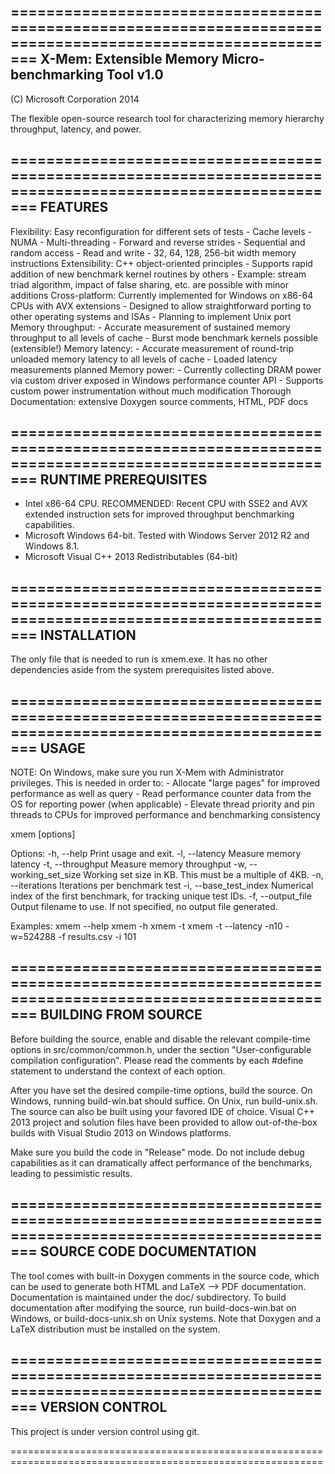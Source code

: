============================================================================================================
X-Mem: Extensible Memory Micro-benchmarking Tool v1.0
------------------------------------------------------------------------------------------------------------
(C) Microsoft Corporation 2014

The flexible open-source research tool for characterizing memory hierarchy throughput, latency, and power.

============================================================================================================
FEATURES
------------------------------------------------------------------------------------------------------------

Flexibility: Easy reconfiguration for different sets of tests
	- Cache levels
	- NUMA
	- Multi-threading
	- Forward and reverse strides
	- Sequential and random access
	- Read and write
	- 32, 64, 128, 256-bit width memory instructions
Extensibility: C++ object-oriented principles
	- Supports rapid addition of new benchmark kernel routines by others
	- Example: stream triad algorithm, impact of false sharing, etc. are possible with minor additions
Cross-platform: Currently implemented for Windows on x86-64 CPUs with AVX extensions
	- Designed to allow straightforward porting to other operating systems and ISAs
	- Planning to implement Unix port
Memory throughput:
	- Accurate measurement of sustained memory throughput to all levels of cache
	- Burst mode benchmark kernels possible (extensible!)
Memory latency: 
	- Accurate measurement of round-trip unloaded memory latency to all levels of cache
	- Loaded latency measurements planned
Memory power:
	- Currently collecting DRAM power via custom driver exposed in Windows performance counter API
	- Supports custom power instrumentation without much modification
Thorough Documentation: extensive Doxygen source comments, HTML, PDF docs

============================================================================================================
RUNTIME PREREQUISITES
------------------------------------------------------------------------------------------------------------

- Intel x86-64 CPU. RECOMMENDED: Recent CPU with SSE2 and AVX extended instruction sets for improved throughput benchmarking capabilities.
- Microsoft Windows 64-bit. Tested with Windows Server 2012 R2 and Windows 8.1.
- Microsoft Visual C++ 2013 Redistributables (64-bit)

============================================================================================================
INSTALLATION
------------------------------------------------------------------------------------------------------------

The only file that is needed to run is xmem.exe. It has no other dependencies aside from the system prerequisites listed above.

============================================================================================================
USAGE
------------------------------------------------------------------------------------------------------------

NOTE: On Windows, make sure you run X-Mem with Administrator privileges. This is needed in order to:
	- Allocate "large pages" for improved performance as well as query 
	- Read performance counter data from the OS for reporting power (when applicable)
	- Elevate thread priority and pin threads to CPUs for improved performance and benchmarking consistency

xmem [options]

Options:
    -h, --help                Print usage and exit.
    -l, --latency             Measure memory latency
    -t, --throughput          Measure memory throughput
    -w, --working_set_size    Working set size in KB. This must be a multiple of
                              4KB.
    -n, --iterations          Iterations per benchmark test
    -i, --base_test_index     Numerical index of the first benchmark, for
                              tracking unique test IDs.
    -f, --output_file         Output filename to use. If not specified, no
                              output file generated.

Examples:
    xmem --help
    xmem -h
    xmem -t
    xmem -t --latency -n10 -w=524288 -f results.csv -i 101

============================================================================================================
BUILDING FROM SOURCE
------------------------------------------------------------------------------------------------------------
Before building the source, enable and disable the relevant compile-time options in src/common/common.h, under the section "User-configurable compilation configuration". Please read the comments by each #define statement to understand the context of each option.

After you have set the desired compile-time options, build the source. On Windows, running build-win.bat should suffice. On Unix, run build-unix.sh. The source can also be built using your favored IDE of choice. Visual C++ 2013 project and solution files have been provided to allow out-of-the-box builds with Visual Studio 2013 on Windows platforms.

Make sure you build the code in "Release" mode. Do not include debug capabilities as it can dramatically affect performance of the benchmarks, leading to pessimistic results.

============================================================================================================
SOURCE CODE DOCUMENTATION
------------------------------------------------------------------------------------------------------------
The tool comes with built-in Doxygen comments in the source code, which can be used to generate both HTML and LaTeX --> PDF documentation. Documentation is maintained under the doc/ subdirectory. To build documentation after modifying the source, run build-docs-win.bat on Windows, or build-docs-unix.sh on Unix systems. Note that Doxygen and a LaTeX distribution must be installed on the system.

============================================================================================================
VERSION CONTROL
------------------------------------------------------------------------------------------------------------
This project is under version control using git.

============================================================================================================
